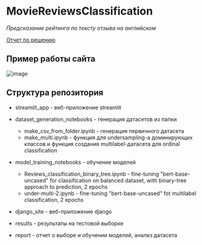 # MovieReviewsClassification
*Предсказание рейтинга по тексту отзыва на английском*

[Отчет по решению](https://github.com/c-nemo/MovieReviewsClassification/blob/main/report/%D0%9E%D1%82%D1%87%D0%B5%D1%82_%D0%93%D1%80%D0%B8%D0%BD%D0%B0%D1%82%D0%BE%D0%BC.pdf)

## Пример работы сайта

![image](https://github.com/c-nemo/MovieReviewsClassification/assets/86519457/0739d001-17b6-43f9-a1b7-e296dd1276aa)


## Структура репозитория

- streamlit_app - веб-приложение streamlit
- dataset_generation_notebooks - генерация датасетов из папки

  - make_csv_from_folder.ipynb - генерация первичного датасета
  - make_multi.ipynb - функция для undersampling-а доминирующих классов и функция создания multilabel-датасета для ordinal classification 
  
- model_training_notebooks - обучение моделей
  - Reviews_classification_binary_tree.ipynb - fine-tuning "bert-base-uncased" for classification on balanced dataset, with binary-tree approach to prediction, 2 epochs
  - under-multi-2.ipynb - fine-tuning "bert-base-uncased" fot multilabel classification, 2 epochs
  
- django_site - веб-приложение django

- results - результаты на тестовой выборке

- report - отчет о выборе и обучении моделей, анализ датасета

